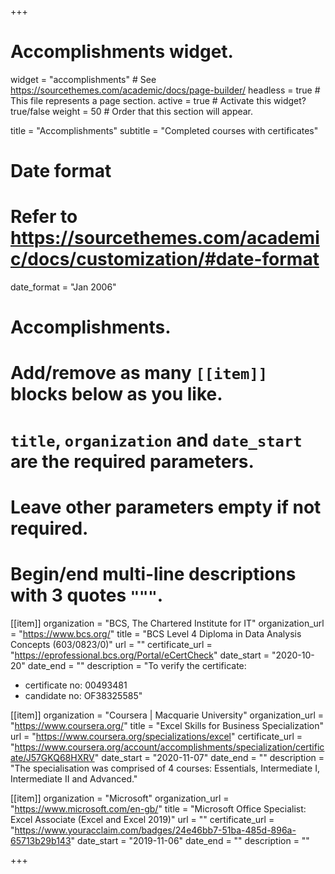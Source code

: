 +++
# Accomplishments widget.
widget = "accomplishments"  # See https://sourcethemes.com/academic/docs/page-builder/
headless = true  # This file represents a page section.
active = true  # Activate this widget? true/false
weight = 50  # Order that this section will appear.

title = "Accomplishments"
subtitle = "Completed courses with certificates"

# Date format
#   Refer to https://sourcethemes.com/academic/docs/customization/#date-format
date_format = "Jan 2006"

# Accomplishments.
#   Add/remove as many `[[item]]` blocks below as you like.
#   `title`, `organization` and `date_start` are the required parameters.
#   Leave other parameters empty if not required.
#   Begin/end multi-line descriptions with 3 quotes `"""`.

[[item]]
  organization = "BCS, The Chartered Institute for IT"
  organization_url = "https://www.bcs.org/"
  title = "BCS Level 4 Diploma in Data Analysis Concepts (603/0823/0)"
  url = ""
  certificate_url = "https://eprofessional.bcs.org/Portal/eCertCheck"
  date_start = "2020-10-20"
  date_end = ""
  description = "To verify the certificate: 
  - certificate no: 00493481
  - candidate no: OF38325585"

[[item]]
  organization = "Coursera | Macquarie University"
  organization_url = "https://www.coursera.org/"
  title = "Excel Skills for Business Specialization"
  url = "https://www.coursera.org/specializations/excel"
  certificate_url = "https://www.coursera.org/account/accomplishments/specialization/certificate/J57GKQ68HXRV"
  date_start = "2020-11-07"
  date_end = ""
  description = "The specialisation was comprised of 4 courses: Essentials, Intermediate I, Intermediate II and Advanced."
  
[[item]]
  organization = "Microsoft"
  organization_url = "https://www.microsoft.com/en-gb/"
  title = "Microsoft Office Specialist: Excel Associate (Excel and Excel 2019)"
  url = ""
  certificate_url = "https://www.youracclaim.com/badges/24e46bb7-51ba-485d-896a-65713b29b143"
  date_start = "2019-11-06"
  date_end = ""
  description = ""

+++
